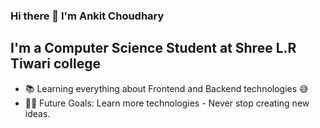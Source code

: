 ### Hi there 👋 I'm Ankit Choudhary

## I'm a Computer Science Student at Shree L.R Tiwari college

- 📚 Learning everything about Frontend and Backend technologies 😅
- 💪🏼 Future Goals: Learn more technologies - Never stop creating new ideas.
